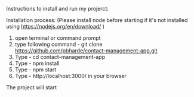 Instructions to install and run my projerct:

Installation process:
(Please install node before starting if it's not installed using https://nodejs.org/en/download/ ) 
1. open terminal or command prompt
2. type following command - 
git clone https://github.com/pbharde/contact-management-app.git
3. Type - cd contact-management-app
4. Type - npm install
5. Type - npm start
6. Type - http://localhost:3000/ in your browser

The project will start

